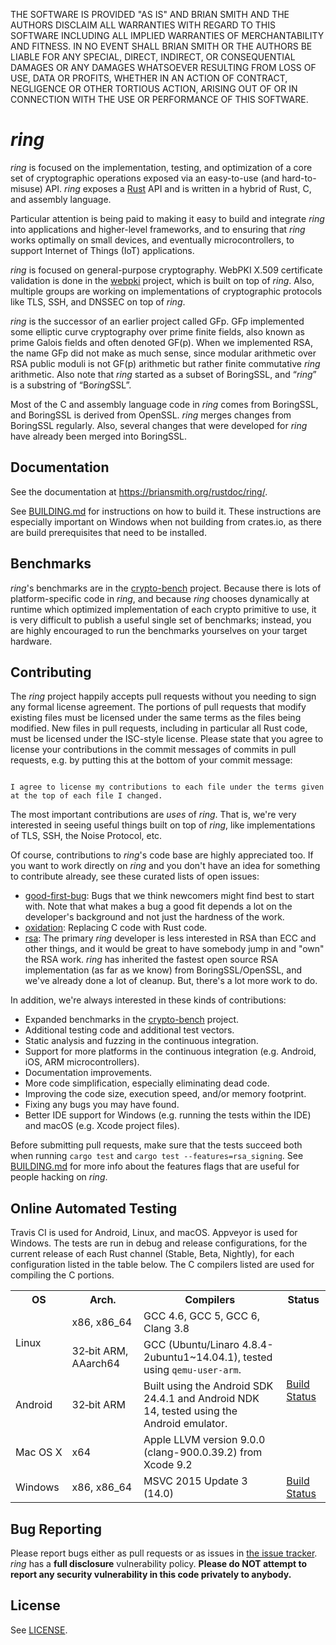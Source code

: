 THE SOFTWARE IS PROVIDED "AS IS" AND BRIAN SMITH AND THE AUTHORS DISCLAIM
ALL WARRANTIES WITH REGARD TO THIS SOFTWARE INCLUDING ALL IMPLIED WARRANTIES
OF MERCHANTABILITY AND FITNESS. IN NO EVENT SHALL BRIAN SMITH OR THE AUTHORS
BE LIABLE FOR ANY SPECIAL, DIRECT, INDIRECT, OR CONSEQUENTIAL DAMAGES OR ANY
DAMAGES WHATSOEVER RESULTING FROM LOSS OF USE, DATA OR PROFITS, WHETHER IN
AN ACTION OF CONTRACT, NEGLIGENCE OR OTHER TORTIOUS ACTION, ARISING OUT OF
OR IN CONNECTION WITH THE USE OR PERFORMANCE OF THIS SOFTWARE.



*ring*
======

*ring* is focused on the implementation, testing, and optimization of a core
set of cryptographic operations exposed via an easy-to-use (and hard-to-misuse)
API. *ring* exposes a [Rust](https://www.rust-lang.org/) API and is written in
a hybrid of Rust, C, and assembly language.

Particular attention is being paid to making it easy to build and integrate
*ring* into applications and higher-level frameworks, and to ensuring that
*ring* works optimally on small devices, and eventually microcontrollers, to
support Internet of Things (IoT) applications.

*ring* is focused on general-purpose cryptography. WebPKI X.509 certificate
validation is done in the [webpki](https://github.com/briansmith/webpki)
project, which is built on top of *ring*. Also, multiple groups are working on
implementations of cryptographic protocols like TLS, SSH, and DNSSEC on top of
*ring*.

*ring* is the successor of an earlier project called GFp. GFp implemented some
elliptic curve cryptography over prime finite fields, also known as prime
Galois fields and often denoted GF(p). When we implemented RSA, the name GFp
did not make as much sense, since modular arithmetic over RSA public moduli is
not GF(p) arithmetic but rather finite commutative *ring* arithmetic. Also note
that *ring* started as a subset of BoringSSL, and “*ring*” is a substring of
“Bo*ring*SSL”.

Most of the C and assembly language code in *ring* comes from BoringSSL, and
BoringSSL is derived from OpenSSL. *ring* merges changes from BoringSSL
regularly. Also, several changes that were developed for *ring* have already
been merged into BoringSSL.




Documentation
-------------

See the documentation at
https://briansmith.org/rustdoc/ring/.

See [BUILDING.md](BUILDING.md) for instructions on how to build it. These
instructions are especially important on Windows when not building from
crates.io, as there are build prerequisites that need to be installed.



Benchmarks
----------

*ring*'s benchmarks are in the
[crypto-bench](https://github.com/briansmith/crypto-bench) project. Because
there is lots of platform-specific code in *ring*, and because *ring* chooses
dynamically at runtime which optimized implementation of each crypto primitive
to use, it is very difficult to publish a useful single set of benchmarks;
instead, you are highly encouraged to run the benchmarks yourselves on your
target hardware.




Contributing
------------

The *ring* project happily accepts pull requests without you needing to sign
any formal license agreement. The portions of pull requests that modify
existing files must be licensed under the same terms as the files being
modified. New files in pull requests, including in particular all Rust code,
must be licensed under the ISC-style license. Please state that you agree to
license your contributions in the commit messages of commits in pull requests,
e.g. by putting this at the bottom of your commit message:

```

I agree to license my contributions to each file under the terms given
at the top of each file I changed.
```

The most important contributions are *uses* of *ring*. That is, we're very
interested in seeing useful things built on top of *ring*, like implementations
of TLS, SSH, the Noise Protocol, etc.

Of course, contributions to *ring*'s code base are highly appreciated too. If
you want to work directly on *ring* and you don't have an idea for something to
contribute already, see these curated lists of open issues:

* [good-first-bug](https://github.com/briansmith/ring/labels/good-first-bug):
  Bugs that we think newcomers might find best to start with. Note that what
  makes a bug a good fit depends a lot on the developer's background and not
  just the hardness of the work.
* [oxidation](https://github.com/briansmith/ring/projects/1): Replacing
  C code with Rust code.
* [rsa](https://github.com/briansmith/ring/labels/rsa): The primary *ring*
  developer is less interested in RSA than ECC and other things, and it would
  be great to have somebody jump in and "own" the RSA work. *ring* has
  inherited the fastest open source RSA implementation (as far as we know)
  from BoringSSL/OpenSSL, and we've already done a lot of cleanup. But, there's
  a lot more work to do.

In addition, we're always interested in these kinds of contributions:

* Expanded benchmarks in the
  [crypto-bench](https://github.com/briansmith/crypto-bench) project.
* Additional testing code and additional test vectors.
* Static analysis and fuzzing in the continuous integration.
* Support for more platforms in the continuous integration (e.g. Android, iOS,
  ARM microcontrollers).
* Documentation improvements.
* More code simplification, especially eliminating dead code.
* Improving the code size, execution speed, and/or memory footprint.
* Fixing any bugs you may have found.
* Better IDE support for Windows (e.g. running the tests within the IDE) and
  macOS (e.g. Xcode project files).

Before submitting pull requests, make sure that the tests succeed both when
running `cargo test` and `cargo test --features=rsa_signing`. See
[BUILDING.md](BUILDING.md) for more info about the features flags that are
useful for people hacking on *ring*.



Online Automated Testing
------------------------

Travis CI is used for Android, Linux, and macOS. Appveyor is used for Windows.
The tests are run in debug and release configurations, for the current release
of each Rust channel (Stable, Beta, Nightly), for each configuration listed in
the table below. The C compilers listed are used for compiling the C portions.

<table>
<tr><th>OS</th><th>Arch.</th><th>Compilers</th><th>Status</th>
<tr><td rowspan=2>Linux</td>
    <td>x86, x86_64</td>
    <td>GCC 4.6, GCC 5, GCC 6, Clang 3.8</td>
    <td rowspan=4><a href=https://travis-ci.org/briansmith/ring/branches>Build Status</a></td>
</tr>
<tr><td>32&#8209;bit&nbsp;ARM, AAarch64</td>
    <td>GCC (Ubuntu/Linaro 4.8.4-2ubuntu1~14.04.1), tested using
        <code>qemu-user-arm</code>.</td>
</tr>
<tr><td>Android</td>
    <td>32&#8209;bit&nbsp;ARM</td>
    <td>Built using the Android SDK 24.4.1 and Android NDK 14, tested using the
        Android emulator.</td>
</tr>
<tr><td>Mac&nbsp;OS&nbsp;X</td>
    <td>x64</td>
    <td>Apple LLVM version 9.0.0 (clang-900.0.39.2) from Xcode 9.2</td>
</tr>
<tr><td>Windows</td>
    <td>x86, x86_64</td>
    <td>MSVC 2015 Update 3 (14.0)</td>
    <td><a href=https://ci.appveyor.com/project/briansmith/ring/branch/master>Build Status</a></td>
</tr>
</table>



Bug Reporting
-------------

Please report bugs either as pull requests or as issues in [the issue
tracker](https://github.com/briansmith/ring/issues). *ring* has a
**full disclosure** vulnerability policy. **Please do NOT attempt to report
any security vulnerability in this code privately to anybody.**



License
-------

See [LICENSE](LICENSE).
